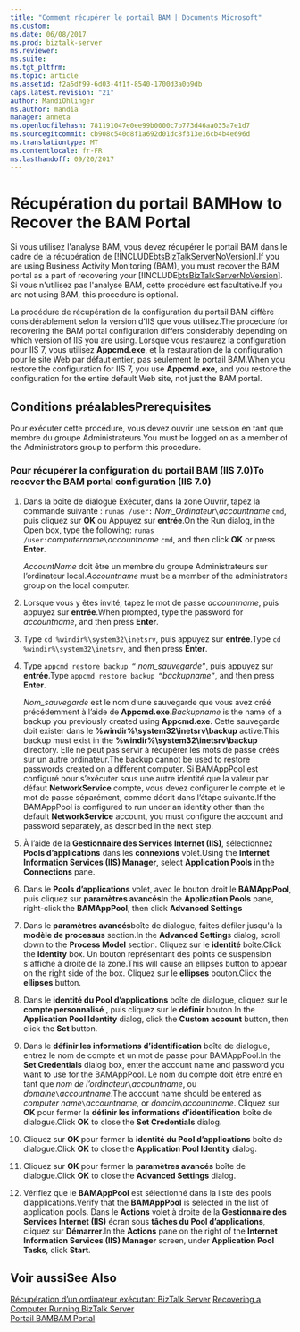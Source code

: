 ```yaml
---
title: "Comment récupérer le portail BAM | Documents Microsoft"
ms.custom: 
ms.date: 06/08/2017
ms.prod: biztalk-server
ms.reviewer: 
ms.suite: 
ms.tgt_pltfrm: 
ms.topic: article
ms.assetid: f2a5df99-6d03-4f1f-8540-1700d3a0b9db
caps.latest.revision: "21"
author: MandiOhlinger
ms.author: mandia
manager: anneta
ms.openlocfilehash: 781191047e0ee99b0000c7b773d46aa035a7e1d7
ms.sourcegitcommit: cb908c540d8f1a692d01dc8f313e16cb4b4e696d
ms.translationtype: MT
ms.contentlocale: fr-FR
ms.lasthandoff: 09/20/2017
---
```

# <a name="how-to-recover-the-bam-portal"></a><span data-ttu-id="3b668-102">Récupération du portail BAM</span><span class="sxs-lookup"><span data-stu-id="3b668-102">How to Recover the BAM Portal</span></span>
<span data-ttu-id="3b668-103">Si vous utilisez l'analyse BAM, vous devez récupérer le portail BAM dans le cadre de la récupération de [!INCLUDE[btsBizTalkServerNoVersion](../includes/btsbiztalkservernoversion-md.md)].</span><span class="sxs-lookup"><span data-stu-id="3b668-103">If you are using Business Activity Monitoring (BAM), you must recover the BAM portal as a part of recovering your [!INCLUDE[btsBizTalkServerNoVersion](../includes/btsbiztalkservernoversion-md.md)].</span></span> <span data-ttu-id="3b668-104">Si vous n'utilisez pas l'analyse BAM, cette procédure est facultative.</span><span class="sxs-lookup"><span data-stu-id="3b668-104">If you are not using BAM, this procedure is optional.</span></span>  
  
 <span data-ttu-id="3b668-105">La procédure de récupération de la configuration du portail BAM diffère considérablement selon la version d'IIS que vous utilisez.</span><span class="sxs-lookup"><span data-stu-id="3b668-105">The procedure for recovering the BAM portal configuration differs considerably depending on which version of IIS you are using.</span></span> <span data-ttu-id="3b668-106">Lorsque vous restaurez la configuration pour IIS 7, vous utilisez **Appcmd.exe**, et la restauration de la configuration pour le site Web par défaut entier, pas seulement le portail BAM.</span><span class="sxs-lookup"><span data-stu-id="3b668-106">When you restore the configuration for IIS 7, you use **Appcmd.exe**, and you restore the configuration for the entire default Web site, not just the BAM portal.</span></span>  
  
## <a name="prerequisites"></a><span data-ttu-id="3b668-107">Conditions préalables</span><span class="sxs-lookup"><span data-stu-id="3b668-107">Prerequisites</span></span>  
 <span data-ttu-id="3b668-108">Pour exécuter cette procédure, vous devez ouvrir une session en tant que membre du groupe Administrateurs.</span><span class="sxs-lookup"><span data-stu-id="3b668-108">You must be logged on as a member of the Administrators group to perform this procedure.</span></span>  
  
### <a name="to-recover-the-bam-portal-configuration-iis-70"></a><span data-ttu-id="3b668-109">Pour récupérer la configuration du portail BAM (IIS 7.0)</span><span class="sxs-lookup"><span data-stu-id="3b668-109">To recover the BAM portal configuration (IIS 7.0)</span></span>  
  
1.  <span data-ttu-id="3b668-110">Dans la boîte de dialogue Exécuter, dans la zone Ouvrir, tapez la commande suivante : `runas /user:` *Nom_Ordinateur*`\`*accountname* `cmd`, puis cliquez sur **OK** ou Appuyez sur **entrée**.</span><span class="sxs-lookup"><span data-stu-id="3b668-110">On the Run dialog, in the Open box, type the following: `runas /user:`*computername*`\`*accountname* `cmd`, and then click **OK** or press **Enter**.</span></span>  
  
     <span data-ttu-id="3b668-111">*AccountName* doit être un membre du groupe Administrateurs sur l’ordinateur local.</span><span class="sxs-lookup"><span data-stu-id="3b668-111">*Accountname* must be a member of the administrators group on the local computer.</span></span>  
  
2.  <span data-ttu-id="3b668-112">Lorsque vous y êtes invité, tapez le mot de passe *accountname*, puis appuyez sur **entrée**.</span><span class="sxs-lookup"><span data-stu-id="3b668-112">When prompted, type the password for *accountname*, and then press **Enter**.</span></span>  
  
3.  <span data-ttu-id="3b668-113">Type `cd %windir%\system32\inetsrv`, puis appuyez sur **entrée**.</span><span class="sxs-lookup"><span data-stu-id="3b668-113">Type `cd %windir%\system32\inetsrv`, and then press **Enter**.</span></span>  
  
4.  <span data-ttu-id="3b668-114">Type `appcmd restore backup “` *nom_sauvegarde*`”`, puis appuyez sur **entrée**.</span><span class="sxs-lookup"><span data-stu-id="3b668-114">Type `appcmd restore backup “`*backupname*`”`, and then press **Enter**.</span></span>  
  
     <span data-ttu-id="3b668-115">*Nom_sauvegarde* est le nom d’une sauvegarde que vous avez créé précédemment à l’aide de **Appcmd.exe**.</span><span class="sxs-lookup"><span data-stu-id="3b668-115">*Backupname* is the name of a backup you previously created using **Appcmd.exe**.</span></span> <span data-ttu-id="3b668-116">Cette sauvegarde doit exister dans le **%windir%\system32\inetsrv\backup** active.</span><span class="sxs-lookup"><span data-stu-id="3b668-116">This backup must exist in the **%windir%\system32\inetsrv\backup** directory.</span></span> <span data-ttu-id="3b668-117">Elle ne peut pas servir à récupérer les mots de passe créés sur un autre ordinateur.</span><span class="sxs-lookup"><span data-stu-id="3b668-117">The backup cannot be used to restore passwords created on a different computer.</span></span> <span data-ttu-id="3b668-118">Si BAMAppPool est configuré pour s’exécuter sous une autre identité que la valeur par défaut **NetworkService** compte, vous devez configurer le compte et le mot de passe séparément, comme décrit dans l’étape suivante.</span><span class="sxs-lookup"><span data-stu-id="3b668-118">If the BAMAppPool is configured to run under an identity other than the default **NetworkService** account, you must configure the account and password separately, as described in the next step.</span></span>  
  
5.  <span data-ttu-id="3b668-119">À l’aide de la **Gestionnaire des Services Internet (IIS)**, sélectionnez **Pools d’applications** dans les **connexions** volet.</span><span class="sxs-lookup"><span data-stu-id="3b668-119">Using the **Internet Information Services (IIS) Manager**, select **Application Pools** in the **Connections** pane.</span></span>  
  
6.  <span data-ttu-id="3b668-120">Dans le **Pools d’applications** volet, avec le bouton droit le **BAMAppPool**, puis cliquez sur **paramètres avancés**</span><span class="sxs-lookup"><span data-stu-id="3b668-120">In the **Application Pools** pane, right-click the **BAMAppPool**, then click **Advanced Settings**</span></span>  
  
7.  <span data-ttu-id="3b668-121">Dans le **paramètres avancés**boîte de dialogue, faites défiler jusqu'à la **modèle de processus** section.</span><span class="sxs-lookup"><span data-stu-id="3b668-121">In the **Advanced Setting**s dialog, scroll down to the **Process Model** section.</span></span> <span data-ttu-id="3b668-122">Cliquez sur le **identité** boîte.</span><span class="sxs-lookup"><span data-stu-id="3b668-122">Click the **Identity** box.</span></span> <span data-ttu-id="3b668-123">Un bouton représentant des points de suspension s'affiche à droite de la zone.</span><span class="sxs-lookup"><span data-stu-id="3b668-123">This will cause an ellipses button to appear on the right side of the box.</span></span> <span data-ttu-id="3b668-124">Cliquez sur le **ellipses** bouton.</span><span class="sxs-lookup"><span data-stu-id="3b668-124">Click the **ellipses** button.</span></span>  
  
8.  <span data-ttu-id="3b668-125">Dans le **identité du Pool d’applications** boîte de dialogue, cliquez sur le **compte personnalisé** , puis cliquez sur le **définir** bouton.</span><span class="sxs-lookup"><span data-stu-id="3b668-125">In the **Application Pool Identity** dialog, click the **Custom account** button, then click the **Set** button.</span></span>  
  
9. <span data-ttu-id="3b668-126">Dans le **définir les informations d’identification** boîte de dialogue, entrez le nom de compte et un mot de passe pour BAMAppPool.</span><span class="sxs-lookup"><span data-stu-id="3b668-126">In the **Set Credentials** dialog box, enter the account name and password you want to use for the BAMAppPool.</span></span> <span data-ttu-id="3b668-127">Le nom du compte doit être entré en tant que *nom de l’ordinateur*`\`*accountname*, ou *domaine*`\`*accountname*.</span><span class="sxs-lookup"><span data-stu-id="3b668-127">The account name should be entered as *computer name*`\`*accountname*, or *domain*`\`*accountname*.</span></span> <span data-ttu-id="3b668-128">Cliquez sur **OK** pour fermer la **définir les informations d’identification** boîte de dialogue.</span><span class="sxs-lookup"><span data-stu-id="3b668-128">Click **OK** to close the **Set Credentials** dialog.</span></span>  
  
10. <span data-ttu-id="3b668-129">Cliquez sur **OK** pour fermer la **identité du Pool d’applications** boîte de dialogue.</span><span class="sxs-lookup"><span data-stu-id="3b668-129">Click **OK** to close the **Application Pool Identity** dialog.</span></span>  
  
11. <span data-ttu-id="3b668-130">Cliquez sur **OK** pour fermer la **paramètres avancés** boîte de dialogue.</span><span class="sxs-lookup"><span data-stu-id="3b668-130">Click **OK** to close the **Advanced Settings** dialog.</span></span>  
  
12. <span data-ttu-id="3b668-131">Vérifiez que le **BAMAppPool** est sélectionné dans la liste des pools d’applications.</span><span class="sxs-lookup"><span data-stu-id="3b668-131">Verify that the **BAMAppPool** is selected in the list of application pools.</span></span> <span data-ttu-id="3b668-132">Dans le **Actions** volet à droite de la **Gestionnaire des Services Internet (IIS)** écran sous **tâches du Pool d’applications**, cliquez sur **Démarrer**.</span><span class="sxs-lookup"><span data-stu-id="3b668-132">In the **Actions** pane on the right of the **Internet Information Services (IIS) Manager** screen, under **Application Pool Tasks**, click **Start**.</span></span>  
  
## <a name="see-also"></a><span data-ttu-id="3b668-133">Voir aussi</span><span class="sxs-lookup"><span data-stu-id="3b668-133">See Also</span></span>  
 <span data-ttu-id="3b668-134">[Récupération d’un ordinateur exécutant BizTalk Server](../core/recovering-a-computer-running-biztalk-server.md) </span><span class="sxs-lookup"><span data-stu-id="3b668-134">[Recovering a Computer Running BizTalk Server](../core/recovering-a-computer-running-biztalk-server.md) </span></span>  
 [<span data-ttu-id="3b668-135">Portail BAM</span><span class="sxs-lookup"><span data-stu-id="3b668-135">BAM Portal</span></span>](../core/bam-portal.md)